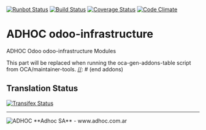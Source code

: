 [![Runbot Status](http://runbot.adhoc.com.ar/runbot/badge/flat/10/9.0.svg)](http://runbot.adhoc.com.ar/runbot/repo/github-com-ingadhoc-odoo-infrastructure-10)
[![Build Status](https://travis-ci.org/ingadhoc/odoo-infrastructure.svg?branch=9.0)](https://travis-ci.org/ingadhoc/odoo-infrastructure)
[![Coverage Status](https://coveralls.io/repos/ingadhoc/odoo-infrastructure/badge.png?branch=9.0)](https://coveralls.io/r/ingadhoc/odoo-infrastructure?branch=9.0)
[![Code Climate](https://codeclimate.com/github/ingadhoc/odoo-infrastructure/badges/gpa.svg)](https://codeclimate.com/github/ingadhoc/odoo-infrastructure)

# ADHOC odoo-infrastructure

ADHOC Odoo odoo-infrastructure Modules

[//]: # (addons)
This part will be replaced when running the oca-gen-addons-table script from OCA/maintainer-tools.
[//]: # (end addons)

Translation Status
------------------
[![Transifex Status](https://www.transifex.com/projects/p/ingadhoc-odoo-infrastructure-9-0/chart/image_png)](https://www.transifex.com/projects/p/ingadhoc-odoo-infrastructure-9-0)

----

<img alt="ADHOC" src="http://fotos.subefotos.com/83fed853c1e15a8023b86b2b22d6145bo.png" />
**Adhoc SA** - www.adhoc.com.ar
